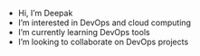 -  Hi, I’m Deepak
-  I’m interested in DevOps and cloud computing
- I’m currently learning DevOps tools
-  I’m looking to collaborate on DevOps projects


<!---
deepakexe/deepakexe is a ✨ special ✨ repository because its `README.md` (this file) appears on your GitHub profile.
You can click the Preview link to take a look at your changes.
--->
